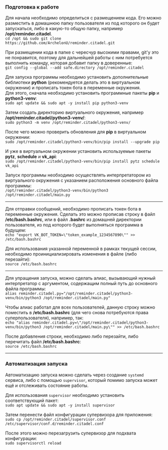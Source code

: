 ### Подготовка к работе
Для начала необходимо определиться с размещением кода. Его можно разместить в домашнюю папку пользователя из под которого он будет запускаться, либо в какую-то общую папку, например **/opt/reminder.citadel**.  
`cd /opt && sudo git clone https://github.com/ArchelonU/reminder.citadel.git`  

При размещении кода в папке с чересчур высокими правами, git'у это не понравится, поэтому для дальнейшей работы с ним потребуется выполнить команду, которая добавит папку в доверенные:  
`git config --global --add safe.directory /opt/reminder.citadel`

Для запуска программы необходимо установить дополнительные библиотеки **python** (рекомендуется делать это в виртуальном окружении) и прописать токен бота в переменные окружения.  
Для этого, сначала необходимо установить программные пакеты **pip** и **python3-venv**:  
`sudo apt update && sudo apt -y install pip python3-venv`

Затем создать директорию виртуального окружения, например **/opt/reminder.citadel/python3-venv/**:  
`sudo python3 -m venv /opt/reminder.citadel/python3-venv/`

После чего можно проверить обновления для **pip** в виртуальном окружении:  
`sudo /opt/reminder.citadel/python3-venv/bin/pip install --upgrade pip`

И уже в виртуальном окружении установить используемые пакеты **pytz**, **schedule** и **vk_api**:  
`sudo /opt/reminder.citadel/python3-venv/bin/pip install pytz schedule vk_api`

Запуск программы необходимо осуществлять интерпретатором из виртуального окружения с указанием расположения основного файла программы:  
`/opt/reminder.citadel/python3-venv/bin/python3 /opt/reminder.citadel/main.py`

---
Для отправки сообщений, необходимо прописать токен бота в переменные окружения.
Сделать это можно прописав строку в файл **/etc/bash.bashrc**, или в файл **.bashrc** из домашней директории пользователя, из под которого будет выполняться программа в будущем:  
`echo "export VK_BOT_TOKEN=\"token_example_1234567890\"" >> /etc/bash.bashrc`

Для использования указанной переменной в рамках текущей сессии, необходимо проинициализировать изменения в файле (либо перезайти):  
`source /etc/bash.bashrc`

---
Для упращения запуска, можно сделать алиас, вызывающий нужный интерпретатор с аргументом, содержащим полный путь до основного файла программы:  
`alias reminder.citadel.py="/opt/reminder.citadel/python3-venv/bin/python3 /opt/reminder.citadel/main.py"`

Чтобы алиас работал для всех пользователей, данную строку можно поместить в **/etc/bash.bashrc** (для чего снова потребуются права суперпользователя), например, так:  
`echo "alias reminder.citadel.py=\"/opt/reminder.citadel/python3-venv/bin/python3 /opt/reminder.citadel/main.py\"" >> /etc/bash.bashrc`

После добавления строки, необходимо либо перезайти, либо перечитать файл **/etc/bash.bashrc**:  
`source /etc/bash.bashrc`

----
### Автоматизация запуска
Автоматизацию запуска можно сделать через создание `systemd` сервиса, либо с помощью `supervisor`, который помимо запуска может ещё и отслеживать состояние работы.

Для использования `supervisor` необходимо установить соответствующий пакет:  
`sudo apt update && sudo apt -y install supervisor`

Затем перенести файл конфигурации супервизора для приложения:  
`sudo cp /opt/reminder.citadel/supervisor.conf /etc/supervisor/conf.d/reminder.citadel.conf`

После этого можно перезагрузить супервизор для подхвата конфигурации:  
`sudo supervisorctl reload`